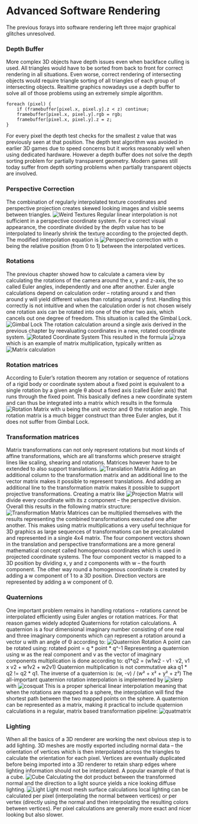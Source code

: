 # Advanced Software Rendering
The previous forays into software rendering left three major graphical glitches unresolved.

### Depth Buffer
More complex 3D objects have depth issues even when backface culling is used. All triangles would have to be sorted from back to front for correct rendering in all situations. Even worse, correct rendering of intersecting objects would require triangle sorting of all triangles of each group of intersecting objects. Realtime graphics nowadays use a depth buffer to solve all of those problems using an extremely simple algorithm.
```
foreach (pixel) {
	if (framebuffer[pixel.x, pixel.y].z < z) continue;
	framebuffer[pixel.x, pixel.y].rgb = rgb;
	framebuffer[pixel.x, pixel.y].z = z;
}
```
For every pixel the depth test checks for the smallest z value that was previously seen at that position. The depth test algorithm was avoided in earlier 3D games due to speed concerns but it works reasonably well when using dedicated hardware. However a depth buffer does not solve the depth sorting problem for partially transparent geometry. Modern games still today suffer from depth sorting problems when partially transparent objects are involved.

### Perspective Correction
The combination of regularly interpolated texture coordinates and perspective projection creates skewed looking images and visible seems between triangles.
![Weird Textures](http://ktxsoftware.com/weirdtextures.jpg)
Regular linear interpolation is not sufficient in a perspective coordinate system. For a correct visual appearance, the coordinate divided by the depth value has to be interpolated to linearly shrink the texture according to the projected depth. The modified interpolation equation is
![Perspective correction](http://ktxsoftware.com/perspective.png)
with α being the relative position (from 0 to 1) between the interpolated vertices.

### Rotations
The previous chapter showed how to calculate a camera view by calculating the rotations of the camera around the x, y and z-axis, the so called Euler angles, independently and one after another. Euler angle calculations depend on calculation order – rotating around x and then around y will yield different values than rotating around y first. Handling this correctly is not intuitive and when the calculation order is not chosen wisely one rotation axis can be rotated into one of the other two axis, which cancels out one degree of freedom. This situation is called the Gimbal Lock.
![Gimbal Lock](http://ktxsoftware.com/gimballock.png)
The rotation calculation around a single axis derived in the previous chapter by reevaluating coordinates in a new, rotated coordinate system.
![Rotated Coordinate System](http://ktxsoftware.com/rotatedcoords.png)
This resulted in the formula
![rxya](http://ktxsoftware.com/rxya.png)
which is an example of matrix multiplication, typically written as
![Matrix calculation](http://ktxsoftware.com/matrixcalc.png)

### Rotation matrices
According to Euler’s rotation theorem any rotation or sequence of rotations of a rigid body or coordinate system about a fixed point is equivalent to a single rotation by a given angle θ about a fixed axis (called Euler axis) that runs through the fixed point. This basically defines a new coordinate system and can thus be integrated into a matrix which results in the formula
![Rotation Matrix](http://ktxsoftware.com/rotationmatrix.png)
with u being the unit vector and Θ the rotation angle. This rotation matrix is a much bigger construct than three Euler angles, but it does not suffer from Gimbal Lock.

### Transformation matrices
Matrix transformations can not only represent rotations but most kinds of affine transformations, which are all transforms which preserve straight lines like scaling, shearing and rotations. Matrices however have to be extended to also support translations.
![Translation Matrix](http://ktxsoftware.com/translation.png)
Adding an additional column to the transformation matrix and an additional line to the vector matrix makes it possible to represent translations. And adding an additional line to the transformation matrix makes it possible to support projective transformations. Creating a matrix like
![Projection Matrix](http://ktxsoftware.com/projection.png)
will divide every coordinate with its z component – the perspective division.
Overall this results in the following matrix structure:
![Transformation Matrix](http://ktxsoftware.com/transformation.png)
Matrices can be multiplied themselves with the results representing the combined transformations executed one after another. This makes using matrix multiplications a very useful technique for 3D graphics as large sequences of transformations can be precalculated and represented in a single 4x4 matrix.
The four component vectors shown in the translation and perspective transformations are a more general mathematical concept called homogenous coordinates which is used in projected coordinate systems. The four component vector is mapped to a 3D position by dividing x, y and z components with w – the fourth component. The other way round a homogenous coordinate is created by adding a w component of 1 to a 3D position. Direction vectors are represented by adding a w component of 0.

### Quaternions
One important problem remains in handling rotations – rotations cannot be interpolated efficiently using Euler angles or rotation matrices. For that reason games widely adopted Quaternions for rotation calculations. A quaternion is a four dimensional imaginary number consisting of one real and three imaginary components which can represent a rotation around a vector u with an angle of Θ according to:
![Quaternion Rotation](http://ktxsoftware.com/quatrot.png)
A point can be rotated using: rotated point = q * point * q^-1
Representing a quaternion using w as the real component and v as the vector of imaginary components multiplication is done according to: q1*q2 = (w1w2 - v1 · v2, v1 x v2 + w1v2 + w2v1)
Quaternion multiplication is not commutative aka q1 * q2 != q2 * q1.
The inverse of a quaternion is: (w, -v) / (w² + x² + y² + z²)
The all-important quaternion rotation interpolation is implemented by
![slerp](http://ktxsoftware.com/slerp.png)
with
![cosquat](http://ktxsoftware.com/tau.png)
This is a proper spherical linear interpolation meaning that when the rotations are mapped to a sphere, the interpolation will find the shortest path between the two mapped points on the sphere.
A quaternion can be represented as a matrix, making it practical to include quaternion calculations in a regular, matrix based transformation pipeline:
![quatmatrix](http://ktxsoftware.com/quatmat.png)

### Lighting
When all the basics of a 3D renderer are working the next obvious step is to add lighting. 3D meshes are mostly exported including normal data – the orientation of vertices which is then interpolated across the triangles to calculate the orientation for each pixel. Vertices are eventually duplicated before being imported into a 3D renderer to retain sharp edges where lighting information should not be interpolated. A popular example of that is a cube.
![Cube](http://ktxsoftware.com/cube.png)
Calculating the dot product between the transformed normal and the direction to a light source yields a nice looking diffuse lighting.
![Light](http://ktxsoftware.com/light.png)
Light most mesh surface calculations local lighting can be calculated per pixel (interpolating the normal between vertices) or per vertex (directly using the normal and then interpolating the resulting colors between vertices). Per pixel calculations are generally more exact and nicer looking but also slower.